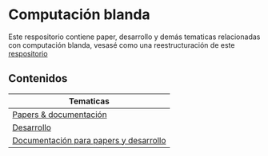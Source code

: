 # Computación blanda

Este respositorio contiene paper, desarrollo y demás tematicas relacionadas con computación blanda, vesasé como una reestructuración de este [respositorio](https://github.com/AndresMpa/AI_projects.git)

## Contenidos

| Tematicas                                        |
| ------------------------------------------------ |
| [Papers & documentación](./papers)               |
| [Desarrollo](./software)                         |
| [Documentación para papers y desarrollo](./.doc) |
